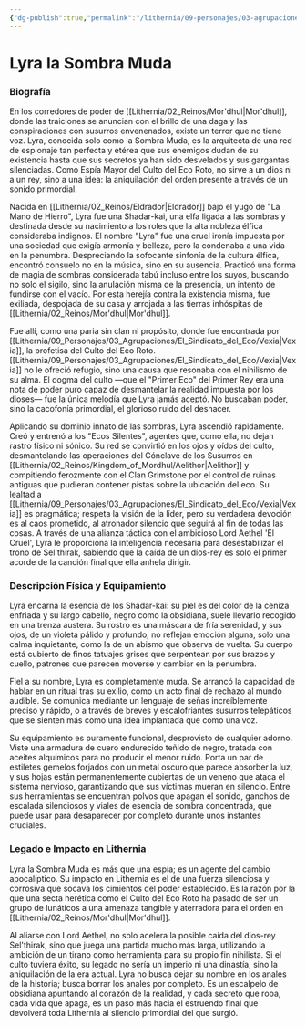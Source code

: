 ```yaml
---
{"dg-publish":true,"permalink":"/lithernia/09-personajes/03-agrupaciones/el-culto-del-eco-roto/lyra-la-sombra-muda/","tags":["[lithernia","personajes","Culto del Eco Roto","espía","shadar-kai","Mor'dhul"]}
---
```


# Lyra la Sombra Muda

### Biografía

En los corredores de poder de [[Lithernia/02_Reinos/Mor'dhul\|Mor'dhul]], donde las traiciones se anuncian con el brillo de una daga y las conspiraciones con susurros envenenados, existe un terror que no tiene voz. Lyra, conocida solo como la Sombra Muda, es la arquitecta de una red de espionaje tan perfecta y etérea que sus enemigos dudan de su existencia hasta que sus secretos ya han sido desvelados y sus gargantas silenciadas. Como Espía Mayor del Culto del Eco Roto, no sirve a un dios ni a un rey, sino a una idea: la aniquilación del orden presente a través de un sonido primordial.

Nacida en [[Lithernia/02_Reinos/Eldrador\|Eldrador]] bajo el yugo de "La Mano de Hierro", Lyra fue una Shadar-kai, una elfa ligada a las sombras y destinada desde su nacimiento a los roles que la alta nobleza élfica consideraba indignos. El nombre "Lyra" fue una cruel ironía impuesta por una sociedad que exigía armonía y belleza, pero la condenaba a una vida en la penumbra. Despreciando la sofocante sinfonía de la cultura élfica, encontró consuelo no en la música, sino en su ausencia. Practicó una forma de magia de sombras considerada tabú incluso entre los suyos, buscando no solo el sigilo, sino la anulación misma de la presencia, un intento de fundirse con el vacío. Por esta herejía contra la existencia misma, fue exiliada, despojada de su casa y arrojada a las tierras inhóspitas de [[Lithernia/02_Reinos/Mor'dhul\|Mor'dhul]].

Fue allí, como una paria sin clan ni propósito, donde fue encontrada por [[Lithernia/09_Personajes/03_Agrupaciones/El_Sindicato_del_Eco/Vexia\|Vexia]], la profetisa del Culto del Eco Roto. [[Lithernia/09_Personajes/03_Agrupaciones/El_Sindicato_del_Eco/Vexia\|Vexia]] no le ofreció refugio, sino una causa que resonaba con el nihilismo de su alma. El dogma del culto —que el "Primer Eco" del Primer Rey era una nota de poder puro capaz de desmantelar la realidad impuesta por los dioses— fue la única melodía que Lyra jamás aceptó. No buscaban poder, sino la cacofonía primordial, el glorioso ruido del deshacer.

Aplicando su dominio innato de las sombras, Lyra ascendió rápidamente. Creó y entrenó a los "Ecos Silentes", agentes que, como ella, no dejan rastro físico ni sónico. Su red se convirtió en los ojos y oídos del culto, desmantelando las operaciones del Cónclave de los Susurros en [[Lithernia/02_Reinos/Kingdom_of_Mordhul/Aelithor\|Aelithor]] y compitiendo ferozmente con el Clan Grimstone por el control de ruinas antiguas que pudieran contener pistas sobre la ubicación del eco. Su lealtad a [[Lithernia/09_Personajes/03_Agrupaciones/El_Sindicato_del_Eco/Vexia\|Vexia]] es pragmática; respeta la visión de la líder, pero su verdadera devoción es al caos prometido, al atronador silencio que seguirá al fin de todas las cosas. A través de una alianza táctica con el ambicioso Lord Aethel 'El Cruel', Lyra le proporciona la inteligencia necesaria para desestabilizar el trono de Sel'thirak, sabiendo que la caída de un dios-rey es solo el primer acorde de la canción final que ella anhela dirigir.

### Descripción Física y Equipamiento

Lyra encarna la esencia de los Shadar-kai: su piel es del color de la ceniza enfriada y su largo cabello, negro como la obsidiana, suele llevarlo recogido en una trenza austera. Su rostro es una máscara de fría serenidad, y sus ojos, de un violeta pálido y profundo, no reflejan emoción alguna, solo una calma inquietante, como la de un abismo que observa de vuelta. Su cuerpo está cubierto de finos tatuajes grises que serpentean por sus brazos y cuello, patrones que parecen moverse y cambiar en la penumbra.

Fiel a su nombre, Lyra es completamente muda. Se arrancó la capacidad de hablar en un ritual tras su exilio, como un acto final de rechazo al mundo audible. Se comunica mediante un lenguaje de señas increíblemente preciso y rápido, o a través de breves y escalofriantes susurros telepáticos que se sienten más como una idea implantada que como una voz.

Su equipamiento es puramente funcional, desprovisto de cualquier adorno. Viste una armadura de cuero endurecido teñido de negro, tratada con aceites alquímicos para no producir el menor ruido. Porta un par de estiletes gemelos forjados con un metal oscuro que parece absorber la luz, y sus hojas están permanentemente cubiertas de un veneno que ataca el sistema nervioso, garantizando que sus víctimas mueran en silencio. Entre sus herramientas se encuentran polvos que apagan el sonido, ganchos de escalada silenciosos y viales de esencia de sombra concentrada, que puede usar para desaparecer por completo durante unos instantes cruciales.

### Legado e Impacto en Lithernia

Lyra la Sombra Muda es más que una espía; es un agente del cambio apocalíptico. Su impacto en Lithernia es el de una fuerza silenciosa y corrosiva que socava los cimientos del poder establecido. Es la razón por la que una secta herética como el Culto del Eco Roto ha pasado de ser un grupo de lunáticos a una amenaza tangible y aterradora para el orden en [[Lithernia/02_Reinos/Mor'dhul\|Mor'dhul]].

Al aliarse con Lord Aethel, no solo acelera la posible caída del dios-rey Sel'thirak, sino que juega una partida mucho más larga, utilizando la ambición de un tirano como herramienta para su propio fin nihilista. Si el culto tuviera éxito, su legado no sería un imperio ni una dinastía, sino la aniquilación de la era actual. Lyra no busca dejar su nombre en los anales de la historia; busca borrar los anales por completo. Es un escalpelo de obsidiana apuntando al corazón de la realidad, y cada secreto que roba, cada vida que apaga, es un paso más hacia el estruendo final que devolverá toda Lithernia al silencio primordial del que surgió.
